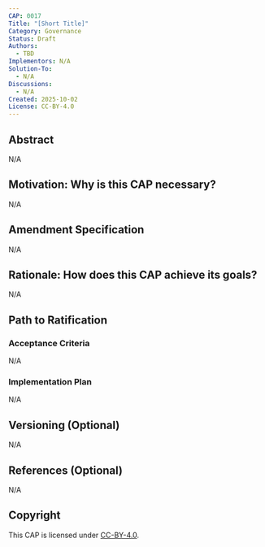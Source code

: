 ```yaml
---
CAP: 0017
Title: "[Short Title]"
Category: Governance
Status: Draft
Authors:
  - TBD
Implementors: N/A
Solution-To:
  - N/A
Discussions:
  - N/A
Created: 2025-10-02
License: CC-BY-4.0
---
```


## Abstract

N/A

## Motivation: Why is this CAP necessary?

N/A

## Amendment Specification

N/A

## Rationale: How does this CAP achieve its goals?

N/A

## Path to Ratification

### Acceptance Criteria

N/A

### Implementation Plan

N/A

## Versioning (Optional)

N/A

## References (Optional)

N/A

## Copyright

This CAP is licensed under [CC-BY-4.0](https://creativecommons.org/licenses/by/4.0/legalcode).
